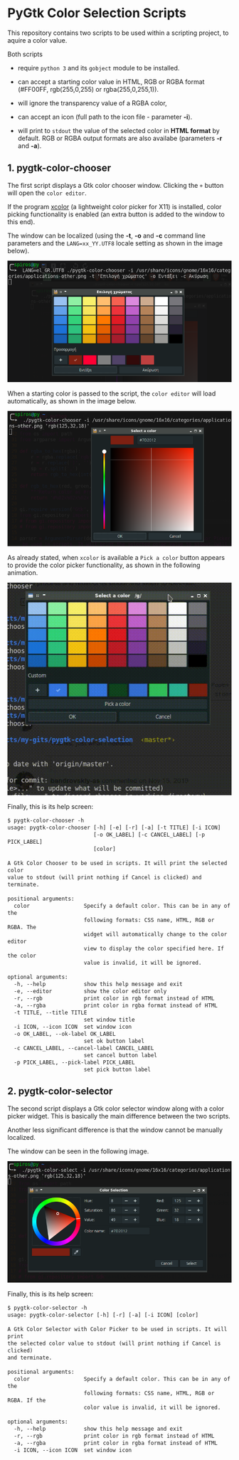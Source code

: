 # PyGtk Color Selection Scripts

This repository contains two scripts to be used within a scripting project, to aquire a color value.

Both scripts
- require `python 3` and its `gobject` module to be installed.

- can accept a starting color value in HTML, RGB or RGBA format (#FF00FF, rgb(255,0,255) or rgba(255,0,255,1)).

- will ignore the transparency value of a RGBA color,

- can accept an icon (full path to the icon file - parameter **-i**).

- will print to `stdout` the value of the selected color in **HTML format** by default. RGB or RGBA output formats are also availabe (parameters **-r** and **-a**).

## 1. pygtk-color-chooser

The first script displays a Gtk color chooser window. Clicking the `+` button will open the `color editor`.

If the program [xcolor](https://github.com/Soft/xcolor) (a lightweight color picker for X11) is installed, color picking functionality is enabled (an extra button is added to the window to this end).

The window can be localized (using the **-t**, **-o** and **-c** command line parameters and the `LANG=xx_YY.UTF8` locale setting as shown in the image below).

![pygtk-color-chooser.png](pygtk-color-chooser.png)

When a starting color is passed to the script, the `color editor` will load automatically, as shown in the image below.

![pygtk-color-chooser-editor.png](pygtk-color-chooser-editor.png)

As already stated, when `xcolor` is available a `Pick a color` button appears to provide the color picker functionality, as shown in the following animation.

![pygtk-color-chooser-xcolor.gif](pygtk-color-chooser-xcolor.gif)

Finally, this is its help screen:

```
$ pygtk-color-chooser -h
usage: pygtk-color-chooser [-h] [-e] [-r] [-a] [-t TITLE] [-i ICON]
                           [-o OK_LABEL] [-c CANCEL_LABEL] [-p PICK_LABEL]
                           [color]

A Gtk Color Chooser to be used in scripts. It will print the selected color
value to stdout (will print nothing if Cancel is clicked) and terminate.

positional arguments:
  color                 Specify a default color. This can be in any of the
                        following formats: CSS name, HTML, RGB or RGBA. The
                        widget will automatically change to the color editor
                        view to display the color specified here. If the color
                        value is invalid, it will be ignored.

optional arguments:
  -h, --help            show this help message and exit
  -e, --editor          show the color editor only
  -r, --rgb             print color in rgb format instead of HTML
  -a, --rgba            print color in rgba format instead of HTML
  -t TITLE, --title TITLE
                        set window title
  -i ICON, --icon ICON  set window icon
  -o OK_LABEL, --ok-label OK_LABEL
                        set ok button label
  -c CANCEL_LABEL, --cancel-label CANCEL_LABEL
                        set cancel button label
  -p PICK_LABEL, --pick-label PICK_LABEL
                        set pick button label
```


## 2. pygtk-color-selector

The second  script displays a Gtk color selector window along with a color picker widget. This is basically the main difference between the two scripts.

Another less significant difference is that the window cannot be manually localized.

The window can be seen in the following image.

![pygtk-color-selector.png](pygtk-color-selector.png)

Finally, this is its help screen:

```
$ pygtk-color-selector -h
usage: pygtk-color-selector [-h] [-r] [-a] [-i ICON] [color]

A Gtk Color Selector with Color Picker to be used in scripts. It will print
the selected color value to stdout (will print nothing if Cancel is clicked)
and terminate.

positional arguments:
  color                 Specify a default color. This can be in any of the
                        following formats: CSS name, HTML, RGB or RGBA. If the
                        color value is invalid, it will be ignored.

optional arguments:
  -h, --help            show this help message and exit
  -r, --rgb             print color in rgb format instead of HTML
  -a, --rgba            print color in rgba format instead of HTML
  -i ICON, --icon ICON  set window icon
```
